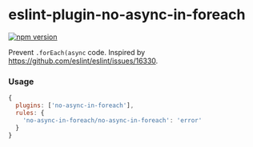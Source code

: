 # eslint-plugin-no-async-in-foreach

[![npm version](https://badge.fury.io/js/eslint-plugin-no-async-in-foreach.svg)](https://badge.fury.io/js/eslint-plugin-no-async-in-foreach)

Prevent `.forEach(async` code. Inspired by https://github.com/eslint/eslint/issues/16330.

### Usage

```js
{
  plugins: ['no-async-in-foreach'],
  rules: {
    'no-async-in-foreach/no-async-in-foreach': 'error'
  }
}
```
